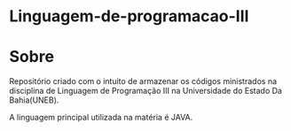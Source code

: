 # Linguagem-de-programacao-III

# Sobre
Repositório criado com o intuito de armazenar os códigos ministrados na disciplina de Linguagem de Programação III na Universidade do Estado Da Bahia(UNEB). 

A linguagem principal utilizada na matéria é JAVA. 
